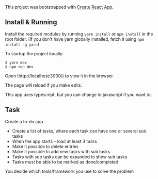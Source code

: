 This project was bootstrapped with [Create React App](https://github.com/facebook/create-react-app).


## Install & Running

Install the required modules by running `yarn install` or `npm install` in the root folder. (If you don't have yarn globally installed, fetch it using `npm install -g yarn`)

To startup the project locally:


```
$ yarn dev
$ npm run dev
```

Open (http://localhost:3000/) to view it in the browser.

The page will reload if you make edits.<br />

This app uses typescript, but you can change to javascript if you want to.

## Task

Create a to-do app

- Create a list of tasks, where each task can have one or several sub tasks
- When the app starts - load at least 3 tasks
- Make it possible to delete entries
- Make it possible to add new tasks with sub tasks
- Tasks with sub tasks can be expanded to show sub tasks
- Tasks must be able to be marked as done/completed


You decide which tools/framework you use to solve the problem